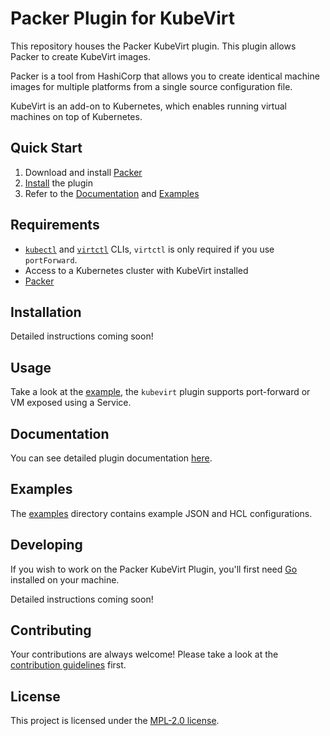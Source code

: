 # Packer Plugin for KubeVirt

This repository houses the Packer KubeVirt plugin. This plugin allows Packer to create KubeVirt images.

Packer is a tool from HashiCorp that allows you to create identical machine images for multiple platforms from a single source configuration file.

KubeVirt is an add-on to Kubernetes, which enables running virtual machines on top of Kubernetes.

## Quick Start
1. Download and install [Packer](https://www.packer.io/downloads.html)
2. [Install](#Installation) the plugin
3. Refer to the [Documentation](#Documentation) and [Examples](#Examples)

## Requirements
- [`kubectl`](https://kubernetes.io/docs/tasks/tools/install-kubectl/) and [`virtctl`](https://kubevirt.io/user-guide/operations/virtctl_client_tool/) CLIs,
  `virtctl` is only required if you use `portForward`.
- Access to a Kubernetes cluster with KubeVirt installed
- [Packer](https://www.packer.io/downloads.html)

## Installation
Detailed instructions coming soon!

## Usage
Take a look at the [example](example), the `kubevirt` plugin supports port-forward or VM exposed using a Service.

## Documentation
You can see detailed plugin documentation [here](docs).

## Examples
The [examples](example) directory contains example JSON and HCL configurations.

## Developing
If you wish to work on the Packer KubeVirt Plugin, you'll first need [Go](http://www.golang.org) installed on your machine.

Detailed instructions coming soon!

## Contributing
Your contributions are always welcome! Please take a look at the [contribution guidelines](CONTRIBUTING.md) first.

## License
This project is licensed under the [MPL-2.0 license](LICENSE.md).
